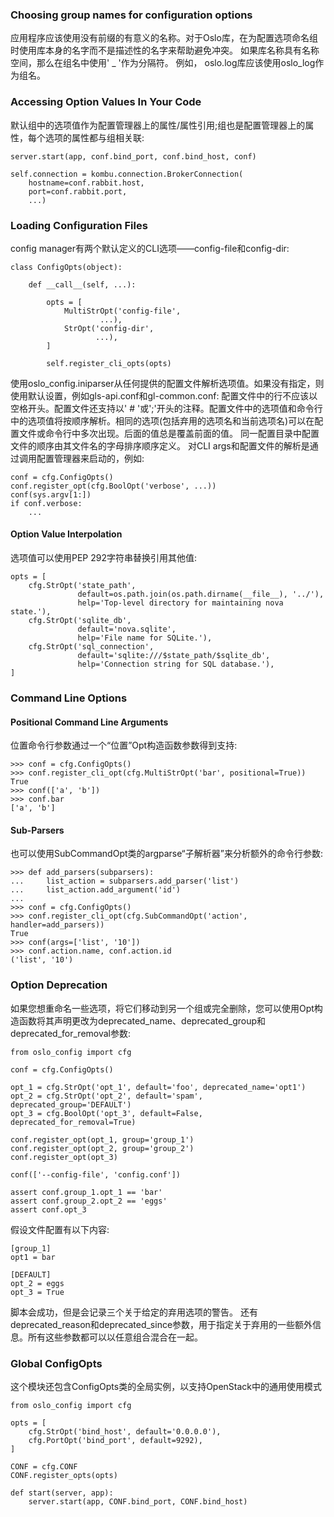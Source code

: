 ### Choosing group names for configuration options
应用程序应该使用没有前缀的有意义的名称。对于Oslo库，在为配置选项命名组时使用库本身的名字而不是描述性的名字来帮助避免冲突。
如果库名称具有名称空间，那么在组名中使用' _ '作为分隔符。
例如， oslo.log库应该使用oslo_log作为组名。

### Accessing Option Values In Your Code
默认组中的选项值作为配置管理器上的属性/属性引用;组也是配置管理器上的属性，每个选项的属性都与组相关联:

```
server.start(app, conf.bind_port, conf.bind_host, conf)

self.connection = kombu.connection.BrokerConnection(
    hostname=conf.rabbit.host,
    port=conf.rabbit.port,
    ...)

```
### Loading Configuration Files
config manager有两个默认定义的CLI选项——config-file和config-dir:
```
class ConfigOpts(object):

    def __call__(self, ...):

        opts = [
            MultiStrOpt('config-file',
                    ...),
            StrOpt('config-dir',
                   ...),
        ]

        self.register_cli_opts(opts)
```

使用oslo_config.iniparser从任何提供的配置文件解析选项值。如果没有指定，则使用默认设置，例如gls-api.conf和gl-common.conf:
配置文件中的行不应该以空格开头。配置文件还支持以' # '或';'开头的注释。配置文件中的选项值和命令行中的选项值将按顺序解析。相同的选项(包括弃用的选项名和当前选项名)可以在配置文件或命令行中多次出现。后面的值总是覆盖前面的值。
同一配置目录中配置文件的顺序由其文件名的字母排序顺序定义。
对CLI args和配置文件的解析是通过调用配置管理器来启动的，例如:
```
conf = cfg.ConfigOpts()
conf.register_opt(cfg.BoolOpt('verbose', ...))
conf(sys.argv[1:])
if conf.verbose:
    ...
```
#### Option Value Interpolation
选项值可以使用PEP 292字符串替换引用其他值:
```
opts = [
    cfg.StrOpt('state_path',
               default=os.path.join(os.path.dirname(__file__), '../'),
               help='Top-level directory for maintaining nova state.'),
    cfg.StrOpt('sqlite_db',
               default='nova.sqlite',
               help='File name for SQLite.'),
    cfg.StrOpt('sql_connection',
               default='sqlite:///$state_path/$sqlite_db',
               help='Connection string for SQL database.'),
]
```

### Command Line Options
#### Positional Command Line Arguments

位置命令行参数通过一个“位置”Opt构造函数参数得到支持:
```
>>> conf = cfg.ConfigOpts()
>>> conf.register_cli_opt(cfg.MultiStrOpt('bar', positional=True))
True
>>> conf(['a', 'b'])
>>> conf.bar
['a', 'b']
```
#### Sub-Parsers
也可以使用SubCommandOpt类的argparse“子解析器”来分析额外的命令行参数:
```
>>> def add_parsers(subparsers):
...     list_action = subparsers.add_parser('list')
...     list_action.add_argument('id')
...
>>> conf = cfg.ConfigOpts()
>>> conf.register_cli_opt(cfg.SubCommandOpt('action', handler=add_parsers))
True
>>> conf(args=['list', '10'])
>>> conf.action.name, conf.action.id
('list', '10')
```

### Option Deprecation

如果您想重命名一些选项，将它们移动到另一个组或完全删除，您可以使用Opt构造函数将其声明更改为deprecated_name、deprecated_group和deprecated_for_removal参数:
```
from oslo_config import cfg

conf = cfg.ConfigOpts()

opt_1 = cfg.StrOpt('opt_1', default='foo', deprecated_name='opt1')
opt_2 = cfg.StrOpt('opt_2', default='spam', deprecated_group='DEFAULT')
opt_3 = cfg.BoolOpt('opt_3', default=False, deprecated_for_removal=True)

conf.register_opt(opt_1, group='group_1')
conf.register_opt(opt_2, group='group_2')
conf.register_opt(opt_3)

conf(['--config-file', 'config.conf'])

assert conf.group_1.opt_1 == 'bar'
assert conf.group_2.opt_2 == 'eggs'
assert conf.opt_3
```
假设文件配置有以下内容:
```
[group_1]
opt1 = bar

[DEFAULT]
opt_2 = eggs
opt_3 = True
```
脚本会成功，但是会记录三个关于给定的弃用选项的警告。
还有deprecated_reason和deprecated_since参数，用于指定关于弃用的一些额外信息。所有这些参数都可以以任意组合混合在一起。
### Global ConfigOpts
这个模块还包含ConfigOpts类的全局实例，以支持OpenStack中的通用使用模式
```
from oslo_config import cfg

opts = [
    cfg.StrOpt('bind_host', default='0.0.0.0'),
    cfg.PortOpt('bind_port', default=9292),
]

CONF = cfg.CONF
CONF.register_opts(opts)

def start(server, app):
    server.start(app, CONF.bind_port, CONF.bind_host)
```
